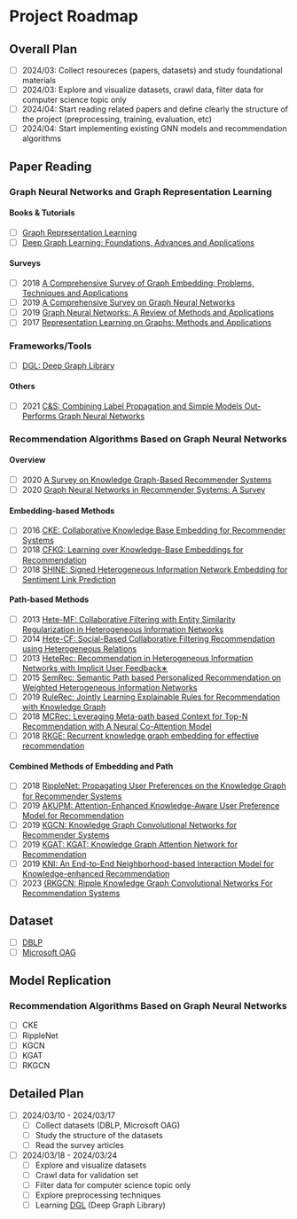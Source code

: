 # Project Roadmap

## Overall Plan

* [ ] 2024/03: Collect resoureces (papers, datasets) and study foundational materials
* [ ] 2024/03: Explore and visualize datasets, crawl data, filter data for computer science topic only
* [ ] 2024/04: Start reading related papers and define clearly the structure of the project (preprocessing, training, evaluation, etc)
* [ ] 2024/04: Start implementing existing GNN models and recommendation algorithms

## Paper Reading

### Graph Neural Networks and Graph Representation Learning

#### Books & Tutorials

* [ ] [Graph Representation Learning](https://www.cs.mcgill.ca/~wlh/grl_book/files/GRL_Book.pdf)
* [ ] [Deep Graph Learning: Foundations, Advances and Applications](https://ai.tencent.com/ailab/ml/KDD-Deep-Graph-Learning.html)

#### Surveys

* [ ] 2018 [A Comprehensive Survey of Graph Embedding: Problems, Techniques and Applications](https://ieeexplore.ieee.org/document/8294302)
* [ ] 2019 [A Comprehensive Survey on Graph Neural Networks](https://ieeexplore.ieee.org/document/9046288)
* [ ] 2019 [Graph Neural Networks: A Review of Methods and Applications](https://arxiv.org/pdf/1812.08434.pdf)
* [ ] 2017 [Representation Learning on Graphs: Methods and Applications](https://arxiv.org/pdf/1709.05584.pdf)

### Frameworks/Tools

* [ ] [DGL: Deep Graph Library](https://github.com/dmlc/dgl)

#### Others

* [ ] 2021 [C&S: Combining Label Propagation and Simple Models Out-Performs Graph Neural Networks](https://arxiv.org/pdf/2010.13993)

### Recommendation Algorithms Based on Graph Neural Networks

#### Overview

* [ ] 2020 [A Survey on Knowledge Graph-Based Recommender Systems](https://arxiv.org/pdf/2003.00911)
* [ ] 2020 [Graph Neural Networks in Recommender Systems: A Survey](http://arxiv.org/pdf/2011.02260)

#### Embedding-based Methods

* [ ] 2016 [CKE: Collaborative Knowledge Base Embedding for Recommender Systems](https://www.kdd.org/kdd2016/papers/files/adf0066-zhangA.pdf)
* [ ] 2018 [CFKG: Learning over Knowledge-Base Embeddings for Recommendation](https://arxiv.org/pdf/1803.06540)
* [ ] 2018 [SHINE: Signed Heterogeneous Information Network Embedding for Sentiment Link Prediction](https://arxiv.org/pdf/1712.00732)

#### Path-based Methods

* [ ] 2013 [Hete-MF: Collaborative Filtering with Entity Similarity Regularization in Heterogeneous Information Networks](https://citeseerx.ist.psu.edu/document?repid=rep1&type=pdf&doi=923e16b43dcd26b59f32c71ef366bf70588853f8)
* [ ] 2014 [Hete-CF: Social-Based Collaborative Filtering Recommendation using Heterogeneous Relations](https://arxiv.org/pdf/1412.7610)
* [ ] 2013 [HeteRec: Recommendation in Heterogeneous Information Networks with Implicit User Feedback∗](http://hanj.cs.illinois.edu/pdf/recsys13_xyu.pdf)
* [ ] 2015 [SemRec: Semantic Path based Personalized Recommendation on Weighted Heterogeneous Information Networks](https://papers-gamma.link/static/memory/pdfs/152-Shi_Semantic_Path_Based_Personalized_Recommendation_on_Weighted_HIN_2015.pdf)
* [ ] 2019 [RuleRec: Jointly Learning Explainable Rules for Recommendation with Knowledge Graph](https://arxiv.org/pdf/1903.03714)
* [ ] 2018 [MCRec: Leveraging Meta-path based Context for Top-N Recommendation with A Neural Co-Attention Model](https://dl.acm.org/doi/pdf/10.1145/3219819.3219965)
* [ ] 2018 [RKGE: Recurrent knowledge graph embedding for effective recommendation](https://repository.tudelft.nl/islandora/object/uuid:9a3559e9-27b6-47cd-820d-d7ecc76cbc06/datastream/OBJ/download)

#### Combined Methods of Embedding and Path

* [ ] 2018 [RippleNet: Propagating User Preferences on the Knowledge Graph for Recommender Systems](https://arxiv.org/pdf/1803.03467)
* [ ] 2019 [AKUPM: Attention-Enhanced Knowledge-Aware User Preference Model for Recommendation](https://dl.acm.org/doi/abs/10.1145/3292500.3330705)
* [ ] 2019 [KGCN: Knowledge Graph Convolutional Networks for Recommender Systems](https://arxiv.org/pdf/1904.12575)
* [ ] 2019 [KGAT: KGAT: Knowledge Graph Attention Network for Recommendation](https://arxiv.org/pdf/1905.07854)
* [ ] 2019 [KNI: An End-to-End Neighborhood-based Interaction Model for Knowledge-enhanced Recommendation](https://arxiv.org/pdf/1908.04032)
* [ ] 2023 [(RKGCN: Ripple Knowledge Graph Convolutional Networks For Recommendation Systems](https://link.springer.com/content/pdf/10.1007/s11633-023-1440-x.pdf)

## Dataset

* [ ] [DBLP](https://dblp.uni-trier.de/)
* [ ] [Microsoft OAG](https://www.microsoft.com/en-us/research/project/open-academic-graph/)

## Model Replication

### Recommendation Algorithms Based on Graph Neural Networks

* [ ] CKE
* [ ] RippleNet
* [ ] KGCN
* [ ] KGAT
* [ ] RKGCN

## Detailed Plan

* [ ] 2024/03/10 - 2024/03/17
	* [ ] Collect datasets (DBLP, Microsoft OAG)
	* [ ] Study the structure of the datasets
	* [ ] Read the survey articles

* [ ] 2024/03/18 - 2024/03/24
	* [ ] Explore and visualize datasets
	* [ ] Crawl data for validation set
	* [ ] Filter data for computer science topic only
	* [ ] Explore preprocessing techniques
	* [ ] Learning [DGL](https://www.dgl.ai/) (Deep Graph Library)